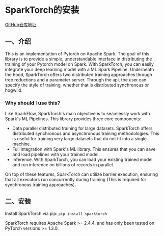 # SparkTorch的安装

[GitHub仓库地址](https://github.com/dmmiller612/sparktorch)

## 一、介绍

This is an implementation of Pytorch on Apache Spark. The goal of this library is to provide a simple, understandable interface in distributing the training of your Pytorch model on Spark. With SparkTorch, you can easily integrate your deep learning model with a ML Spark Pipeline. Underneath the hood, SparkTorch offers two distributed training approaches through tree reductions and a parameter server. Through the api, the user can specify the style of training, whether that is distributed synchronous or hogwild.

### Why should I use this?

Like SparkFlow, SparkTorch's main objective is to seamlessly work with Spark's ML Pipelines. This library provides three core components:

- Data parallel distributed training for large datasets. SparkTorch offers distributed synchronous and asynchronous training methodologies. This is useful for training very large datasets that do not fit into a single machine.
- Full integration with Spark's ML library. This ensures that you can save and load pipelines with your trained model.
- Inference. With SparkTorch, you can load your existing trained model and run inference on billions of records in parallel.

On top of these features, SparkTorch can utilize barrier execution, ensuring that all executors run concurrently during training (This is required for synchronous training approaches).

## 二、安装

Install SparkTorch via pip: `pip install sparktorch`

SparkTorch requires Apache Spark >= 2.4.4, and has only been tested on PyTorch versions >= 1.3.0.